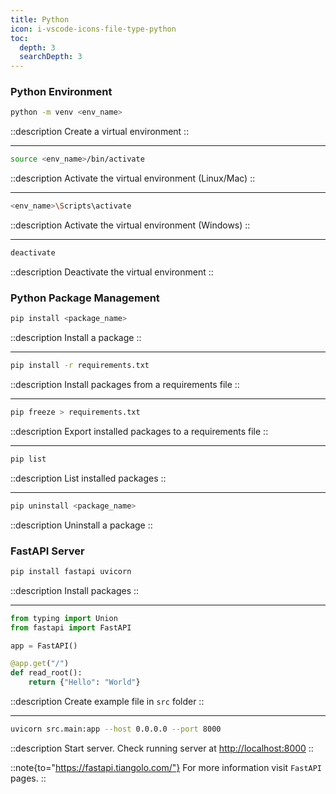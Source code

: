 ```yaml
---
title: Python
icon: i-vscode-icons-file-type-python
toc:
  depth: 3
  searchDepth: 3
---
```


### Python Environment

```bash [Terminal]
python -m venv <env_name>
```

::description
Create a virtual environment
::

---

```bash [Terminal]
source <env_name>/bin/activate
```

::description
Activate the virtual environment (Linux/Mac)
::

---

```bash [Terminal]
<env_name>\Scripts\activate
```

::description
Activate the virtual environment (Windows)
::

---

```bash [Terminal]
deactivate
```

::description
Deactivate the virtual environment
::

### Python Package Management

```bash [Terminal]
pip install <package_name>
```

::description
Install a package
::

---

```bash [Terminal]
pip install -r requirements.txt
```

::description
Install packages from a requirements file
::

---

```bash [Terminal]
pip freeze > requirements.txt
```

::description
Export installed packages to a requirements file
::

---

```bash [Terminal]
pip list
```

::description
List installed packages
::

---

```bash [Terminal]
pip uninstall <package_name>
```

::description
Uninstall a package
::

### FastAPI Server

```bash [Terminal]
pip install fastapi uvicorn
```

::description
Install packages
::

---

```python [src/main.py]
from typing import Union
from fastapi import FastAPI

app = FastAPI()

@app.get("/")
def read_root():
    return {"Hello": "World"}
```

::description
Create example file in `src` folder
::

---

```bash [Terminal]
uvicorn src.main:app --host 0.0.0.0 --port 8000
```

::description
Start server. Check running server at <http://localhost:8000>
::

::note{to="https://fastapi.tiangolo.com/"}
For more information visit `FastAPI` pages.
::

